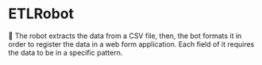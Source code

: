 # ETLRobot

🤖
The robot extracts the data from a CSV file, then, the bot formats it in order to register the data in a web form application. Each field of it requires the data to be in a specific pattern.
